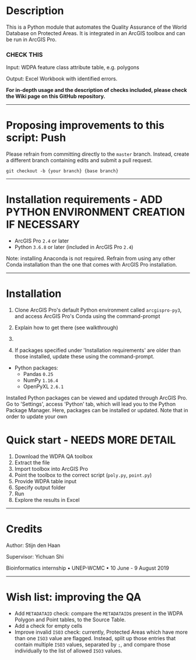 # Description

This is a Python module that automates the Quality Assurance of the World Database on Protected Areas. It is integrated in an ArcGIS toolbox and can be run in ArcGIS Pro.

### CHECK THIS
Input: WDPA feature class attribute table, e.g. polygons

Output: Excel Workbook with identified errors. 

**For in-depth usage and the description of checks included, please check the Wiki page on this GitHub repository.**

---

# Proposing improvements to this script: Push

Please refrain from committing directly to the `master` branch. Instead, create a different branch containing edits and submit a pull request. 

```
git checkout -b {your branch} {base branch}
```

---

# Installation requirements - ADD PYTHON ENVIRONMENT CREATION IF NECESSARY

- ArcGIS Pro `2.4` or later 
- Python `3.6.8` or later (included in ArcGIS Pro `2.4`)

Note: installing Anaconda is not required. Refrain from using any other Conda installation than the one that comes with ArcGIS Pro installation.

---

# Installation

1. Clone ArcGIS Pro's default Python environment called `arcgispro-py3`, and access ArcGIS Pro's Conda using the command-prompt
2. Explain how to get there (see walkthrough)
3. 


3. If packages specified under 'Installation requirements' are older than those installed, update these using the command-prompt. 




- Python packages:
	- Pandas `0.25`
	- NumPy `1.16.4`
	- OpenPyXL `2.6.1`

Installed Python packages can be viewed and updated through ArcGIS Pro. Go to 'Settings', access 'Python' tab, which will lead you to the Python Package Manager. Here, packages can be installed or updated. Note that in order to update your own 

# Quick start - NEEDS MORE DETAIL

1. Download the WDPA QA toolbox 
2. Extract the file
3. Import toolbox into ArcGIS Pro
4. Point the toolbox to the correct script (`poly.py`, `point.py`)
5. Provide WDPA table input
6. Specify output folder
7. Run
8. Explore the results in Excel

---

# Credits

Author: Stijn den Haan

Supervisor: Yichuan Shi

Bioinformatics internship • UNEP-WCMC • 10 June - 9 August 2019

---

# Wish list: improving the QA

- Add `METADATAID` check: compare the `METADATAID`s present in the WDPA Polygon and Point tables, to the Source Table.
- Add a check for empty cells
- Improve invalid `ISO3` check: currently, Protected Areas which have more than one `ISO3` value are flagged. Instead, split up those entries that contain multiple `ISO3` values, separated by `;`, and compare those individually to the list of allowed `ISO3` values. 


